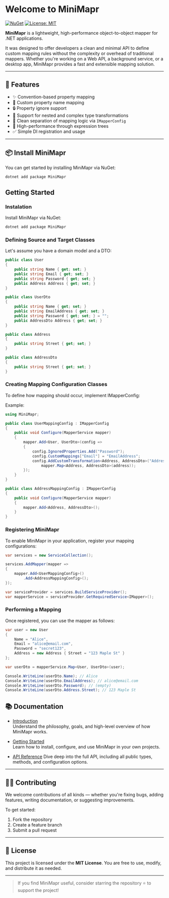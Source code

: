 # Welcome to MiniMapr

[![NuGet](https://img.shields.io/nuget/v/MiniMapr.svg)](https://www.nuget.org/packages/MiniMapr)
[![License: MIT](https://img.shields.io/badge/License-MIT-yellow.svg)](https://github.com/Rael-G/MiniMapr/blob/main/LICENSE)


**MiniMapr** is a lightweight, high-performance object-to-object mapper for .NET applications.

It was designed to offer developers a clean and minimal API to define custom mapping rules without the complexity or overhead of traditional mappers. Whether you're working on a Web API, a background service, or a desktop app, MiniMapr provides a fast and extensible mapping solution.

---

## 🚀 Features

- ✨ Convention-based property mapping
- 🧩 Custom property name mapping
- 🔒 Property ignore support
- 🔁 Support for nested and complex type transformations
- 🔧 Clean separation of mapping logic via `IMapperConfig`
- 💨 High-performance through expression trees
- ✅ Simple DI registration and usage

---

## 📦 Install MiniMapr

You can get started by installing MiniMapr via NuGet:

```bash
dotnet add package MiniMapr
```

## Getting Started

### Instalation

Install MiniMapr via NuGet:

```bash
dotnet add package MiniMapr
```

### Defining Source and Target Classes
Let's assume you have a domain model and a DTO:

```csharp
public class User
{
    public string Name { get; set; }
    public string Email { get; set; }
    public string Password { get; set; }
    public Address Address { get; set; }
}

public class UserDto
{
    public string Name { get; set; }
    public string EmailAddress { get; set; }
    public string Password { get; set; } = "";
    public AddressDto Address { get; set; }
}

public class Address
{
    public string Street { get; set; }
}

public class AddressDto
{
    public string Street { get; set; }
}
```

### Creating Mapping Configuration Classes
To define how mapping should occur, implement IMapperConfig:

Example:
```csharp
using MiniMapr;

public class UserMappingConfig : IMapperConfig 
{ 
    public void Configure(MapperService mapper) 
    { 
        mapper.Add<User, UserDto>(config => 
        { 
            config.IgnoredProperties.Add("Password"); 
            config.CustomMappings["Email"] = "EmailAddress"; 
            config.AddCustomTransformation<Address, AddressDto>("Address", address =>
                mapper.Map<Address, AddressDto>(address));
        });
    }
}

public class AddressMappingConfig : IMapperConfig 
{ 
    public void Configure(MapperService mapper) 
    { 
        mapper.Add<Address, AddressDto>(); 
    } 
}
```
### Registering MiniMapr
To enable MiniMapr in your application, register your mapping configurations:

```csharp
var services = new ServiceCollection();

services.AddMapper(mapper => 
{ 
    mapper.Add<UserMappingConfig>()
        .Add<AddressMappingConfig>();
});

var serviceProvider = services.BuildServiceProvider();
var mapperService = serviceProvider.GetRequiredService<IMapper>();
```

### Performing a Mapping
Once registered, you can use the mapper as follows:

```csharp
var user = new User
{
    Name = "Alice",
    Email = "alice@email.com",
    Password = "secret123",
    Address = new Address { Street = "123 Maple St" }
};

var userDto = mapperService.Map<User, UserDto>(user);

Console.WriteLine(userDto.Name); // Alice
Console.WriteLine(userDto.EmailAddress); // alice@email.com
Console.WriteLine(userDto.Password); // (empty)
Console.WriteLine(userDto.Address.Street); // 123 Maple St
```

## 📚 Documentation

- [Introduction](https://rael-g.github.io/MiniMapr/docs/introduction.html)  
  Understand the philosophy, goals, and high-level overview of how MiniMapr works.

- [Getting Started](https://rael-g.github.io/MiniMapr/docs/getting-started.html)  
  Learn how to install, configure, and use MiniMapr in your own projects.

- [API Reference](https://rael-g.github.io/MiniMapr/api/MiniMapr.html)
  Dive deep into the full API, including all public types, methods, and configuration options.

---

## 🧑‍💻 Contributing

We welcome contributions of all kinds — whether you're fixing bugs, adding features, writing documentation, or suggesting improvements.

To get started:

1. Fork the repository
2. Create a feature branch
3. Submit a pull request

---

## 📃 License

This project is licensed under the **MIT License**. You are free to use, modify, and distribute it as needed.

---

> If you find MiniMapr useful, consider starring the repository ⭐ to support the project!
